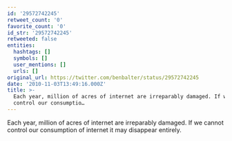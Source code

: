 ```yaml
---
id: '29572742245'
retweet_count: '0'
favorite_count: '0'
id_str: '29572742245'
retweeted: false
entities:
  hashtags: []
  symbols: []
  user_mentions: []
  urls: []
original_url: https://twitter.com/benbalter/status/29572742245
date: '2010-11-03T13:49:16.000Z'
title: >-
  Each year, million of acres of internet are irreparably damaged. If we cannot
  control our consumptio…
---
```


Each year, million of acres of internet are irreparably damaged. If we cannot control our consumption of internet it may disappear entirely.